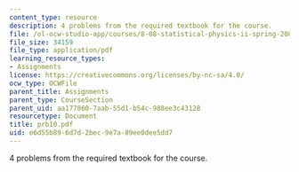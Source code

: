 ```yaml
---
content_type: resource
description: 4 problems from the required textbook for the course.
file: /ol-ocw-studio-app/courses/8-08-statistical-physics-ii-spring-2005/e6d55b896d7d2bec9e7a89ee0dee5dd7_prb10.pdf
file_size: 34159
file_type: application/pdf
learning_resource_types:
- Assignments
license: https://creativecommons.org/licenses/by-nc-sa/4.0/
ocw_type: OCWFile
parent_title: Assignments
parent_type: CourseSection
parent_uid: aa177860-7aab-55d1-b54c-988ee3c43128
resourcetype: Document
title: prb10.pdf
uid: e6d55b89-6d7d-2bec-9e7a-89ee0dee5dd7
---
```

4 problems from the required textbook for the course.